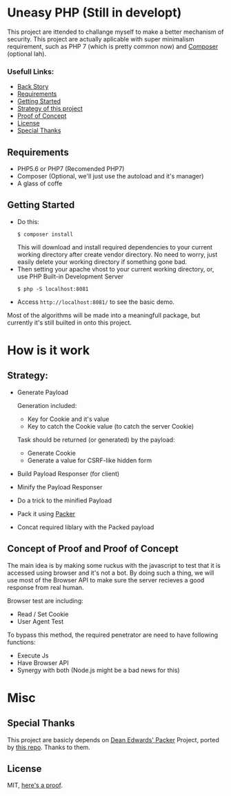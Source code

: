 # Uneasy PHP (Still in developt)
This project are ittended to challange myself to make a better
mechanism of security. This project are actually aplicable with
super minimalism requirement, such as PHP 7 (which is pretty
common now) and [Composer](https://getcomposer.com) (optional lah).

### Usefull Links:
- [Back Story](docs/backstory.en.md)
- [Requirements](#requirements)
- [Getting Started](#getting-started)
- [Strategy of this project](#strategy)
- [Proof of Concept](#concept-of-proof-and-proof-of-concept)
- [License](LICENSE)
- [Special Thanks](#special-thanks)

## Requirements
- PHP5.6 or PHP7 (Recomended PHP7)
- Composer (Optional, we'll just use the autoload and it's manager)
- A glass of coffe

## Getting Started
- Do this:
  ```shell
  $ composer install
  ```
  This will download and install required dependencies to your current
  working directory after create vendor directory. No need to worry,
  just easily delete your working directory if something gone bad.
- Then setting your apache vhost to your current working directory,
  or, use PHP Built-in Development Server
  ```shell
  $ php -S localhost:8081
  ```
- Access `http://localhost:8081/` to see the basic demo.

Most of the algorithms will be made into a meaningfull package, but currently it's still builted in onto this project.

# How is it work

## Strategy:
- Generate Payload
  
  Generation included:
  - Key for Cookie and it's value
  - Key to catch the Cookie value (to catch the server Cookie)

  Task should be returned (or generated) by the payload:
  - Generate Cookie
  - Generate a value for CSRF-like hidden form

- Build Payload Responser (for client)
- Minify the Payload Responser
- Do a trick to the minified Payload
- Pack it using [Packer](https://github.com/tholu/php-packer)
- Concat required liblary with the Packed payload

## Concept of Proof and Proof of Concept
The main idea is by making some ruckus with the javascript to 
test that it is accessed using browser and it's not a bot.
By doing such a thing, we will use most of the Browser API to
make sure the server recieves a good response from real human.

Browser test are including:
- Read / Set Cookie
- User Agent Test

To bypass this method, the required penetrator are need
to have following functions:
- Execute Js
- Have Browser API
- Synergy with both (Node.js might be a bad news for this)

# Misc
## Special Thanks
This project are basicly depends on [Dean Edwards' Packer](http://dean.edwards.name/packer/) Project, ported by [this repo](https://github.com/tholu/php-packer). Thanks to them.

## License
MIT, [here's a proof](LICENSE).